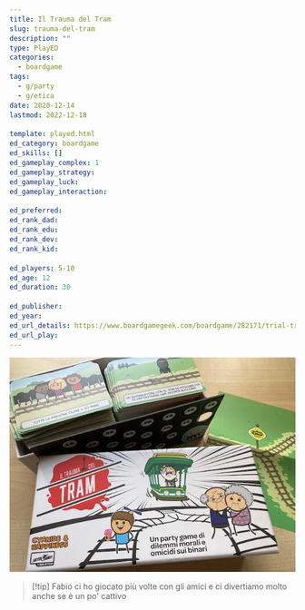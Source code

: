 ```yaml
---
title: Il Trauma del Tram
slug: trauma-del-tram
description: ""
type: PlayED
categories:
  - boardgame
tags:
  - g/party
  - g/etica
date: 2020-12-14
lastmod: 2022-12-18

template: played.html
ed_category: boardgame
ed_skills: []
ed_gameplay_complex: 1
ed_gameplay_strategy: 
ed_gameplay_luck: 
ed_gameplay_interaction: 

ed_preferred: 
ed_rank_dad: 
ed_rank_edu: 
ed_rank_dev: 
ed_rank_kid: 

ed_players: 5-10
ed_age: 12
ed_duration: 30

ed_publisher: 
ed_year: 
ed_url_details: https://www.boardgamegeek.com/boardgame/282171/trial-trolley
ed_url_play: 
---
```


![](../../assets/img/played/boardgame/trauma_tram.webp)

> [!tip] Fabio ci ho giocato più volte con gli amici e ci divertiamo molto anche se è un po' cattivo
